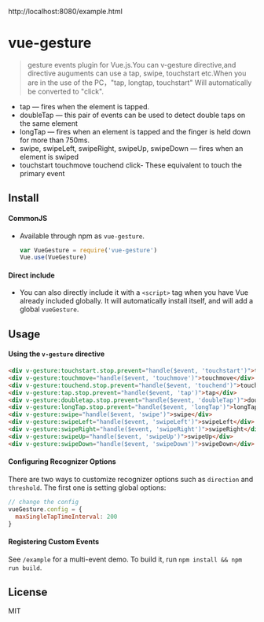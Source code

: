 http://localhost:8080/example.html

# vue-gesture

> gesture events plugin for Vue.js.You can v-gesture directive,and directive auguments can use a tap, swipe, touchstart etc.When you are in the use of the PC，"tap, longtap, touchstart" Will automatically be converted to "click".

- tap — fires when the element is tapped.
- doubleTap — this pair of events can be used to detect double taps on the same element
- longTap — fires when an element is tapped and the finger is held down for more than 750ms.
- swipe, swipeLeft, swipeRight, swipeUp, swipeDown — fires when an element is swiped 
- touchstart touchmove touchend click- These equivalent to touch the primary event 


## Install

#### CommonJS

- Available through npm as `vue-gesture`.

  ``` js
  var VueGesture = require('vue-gesture')
  Vue.use(VueGesture)
  ```

#### Direct include

- You can also directly include it with a `<script>` tag when you have Vue already included globally. It will automatically install itself, and will add a global `vueGesture`.

## Usage

#### Using the `v-gesture` directive

``` html
<div v-gesture:touchstart.stop.prevent="handle($event, 'touchstart')">touchstart</div>
<div v-gesture:touchmove="handle($event, 'touchmove')">touchmove</div>
<div v-gesture:touchend.stop.prevent="handle($event, 'touchend')">touchend</div>
<div v-gesture:tap.stop.prevent="handle($event, 'tap')">tap</div>
<div v-gesture:doubletap.stop.prevent="handle($event, 'doubleTap')">doubleTap</div>
<div v-gesture:longTap.stop.prevent="handle($event, 'longTap')">longTap</div>
<div v-gesture:swipe="handle($event, 'swipe')">swipe</div>
<div v-gesture:swipeLeft="handle($event, 'swipeLeft')">swipeLeft</div>
<div v-gesture:swipeRight="handle($event, 'swipeRight')">swipeRight</div>
<div v-gesture:swipeUp="handle($event, 'swipeUp')">swipeUp</div>
<div v-gesture:swipeDown="handle($event, 'swipeDown')">swipeDown</div>
```

#### Configuring Recognizer Options

There are two ways to customize recognizer options such as `direction` and `threshold`. The first one is setting global options:

``` js
// change the config
vueGesture.config = {
  maxSingleTapTimeInterval: 200
}
```
#### Registering Custom Events

See `/example` for a multi-event demo. To build it, run `npm install && npm run build`.

## License

MIT

